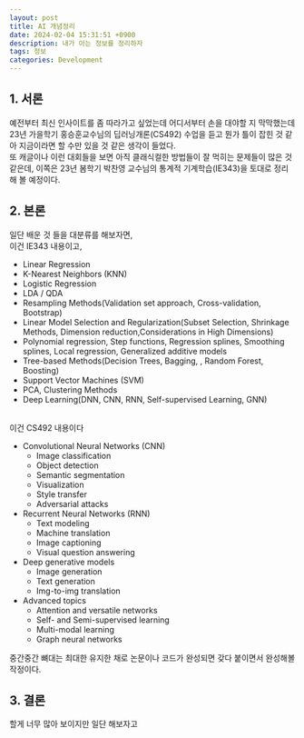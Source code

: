 ```yaml
---
layout: post
title: AI 개념정리
date: 2024-02-04 15:31:51 +0900
description: 내가 아는 정보를 정리하자
tags: 정보
categories: Development
---
```



## 1. 서론
예전부터 최신 인사이트를 좀 따라가고 싶었는데 어디서부터 손을 대야할 지 막막했는데 23년 가을학기 홍승훈교수님의 딥러닝개론(CS492) 수업을 듣고 뭔가 틀이 잡힌 것 같아 지금이라면 할 수만 있을 것 같은 생각이 들었다. <br>
또 캐글이나 이런 대회들을 보면 아직 클래식컬한 방법들이 잘 먹히는 문제들이 많은 것 같은데, 이쪽은 23년 봄학기 박찬영 교수님의 통계적 기계학습(IE343)을 토대로 정리해 볼 예정이다. <br>

## 2. 본론
일단 배운 것 들을 대분류를 해보자면,  <br>
이건 IE343 내용이고, 
- Linear Regression
- K-Nearest Neighbors (KNN)
- Logistic Regression
- LDA / QDA
- Resampling Methods(Validation set approach, Cross-validation, Bootstrap)
- Linear Model Selection and Regularization(Subset Selection, Shrinkage Methods, Dimension reduction,Considerations in High Dimensions)
- Polynomial regression, Step functions, Regression splines, Smoothing splines, Local regression, Generalized additive models
- Tree-based Methods(Decision Trees, Bagging, , Random Forest, Boosting)
- Support Vector Machines (SVM)
- PCA, Clustering Methods
- Deep Learning(DNN, CNN, RNN, Self-supervised Learning, GNN)
<br><br>

이건 CS492 내용이다
- Convolutional Neural Networks (CNN)
    - Image classification
    - Object detection
    - Semantic segmentation
    - Visualization
    - Style transfer
    - Adversarial attacks
- Recurrent Neural Networks (RNN)
    - Text modeling
    - Machine translation
    - Image captioning
    - Visual question answering
- Deep generative models
    - Image generation
    - Text generation
    - Img-to-img translation
- Advanced topics
    - Attention and versatile networks
    - Self- and Semi-supervised learning
    - Multi-modal learning
    - Graph neural networks

중간중간 뼈대는 최대한 유지한 채로 논문이나 코드가 완성되면 갖다 붙이면서 완성해볼 작정이다.

## 3. 결론
할게 너무 많아 보이지만 일단 해보자고
